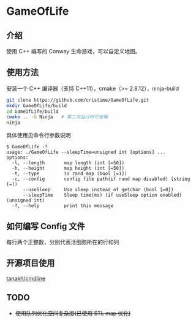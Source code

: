 # GameOfLife

## 介绍
使用 C++ 编写的 Conway 生命游戏，可以自定义地图。

## 使用方法
安装一个 C++ 编译器（支持 C++11），cmake（>= 2.8.12），ninja-build
```bash
git clone https://github.com/cristime/GameOfLife.git
mkdir GameOfLife/build
cd GameOfLife/build
cmake .. -G Ninja   # 第二次运行时可省略
ninja
```

具体使用见命令行参数说明
```
$ GameOfLife -?
usage: ./GameOfLife --sleepTime=unsigned int [options] ... 
options:
  -l, --length       map length (int [=50])
  -h, --height       map height (int [=50])
  -t, --type         is rand map (bool [=1])
  -c, --config       config file path(if rand map disabled) (string [=])
      --useSleep     Use sleep instead of getchar (bool [=0])
      --sleepTime    Sleep time(ms) (if useSleep option enabled) (unsigned int)
  -?, --help         print this message
```

## 如何编写 Config 文件
每行两个正整数，分别代表活细胞所在的行和列

## 开源项目使用
<a href="https://github.com/tanakh/cmdline">tanakh/cmdline</a>

## TODO
* ~~使用队列优化空间复杂度(已使用 STL map 优化)~~
